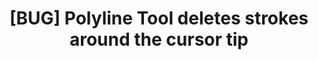---
title: '[BUG] Polyline Tool deletes strokes around the cursor tip'
redirect_to:
  - 'https://discuss.pencil2d.org/t/bug-polyline-tool-deletes-strokes-around-the-cursor-tip/1065'
---